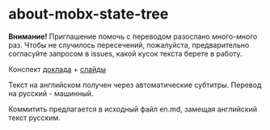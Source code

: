 # about-mobx-state-tree

**Внимание!** Приглашение помочь с переводом разослано много-много раз. Чтобы не случилось пересечений, пожалуйста, предварительно согласуйте запросом в issues, какой кусок текста берете в работу.

Конспект [доклада](https://www.youtube.com/watch?v=ta8QKmNRXZM) + [слайды](https://immer-mutable-state.surge.sh/)

Текст на английском получен через автоматические субтитры. Перевод на русский - машинный.

Коммитить предлагается в исходный файл en.md, замещая английский текст русским.
